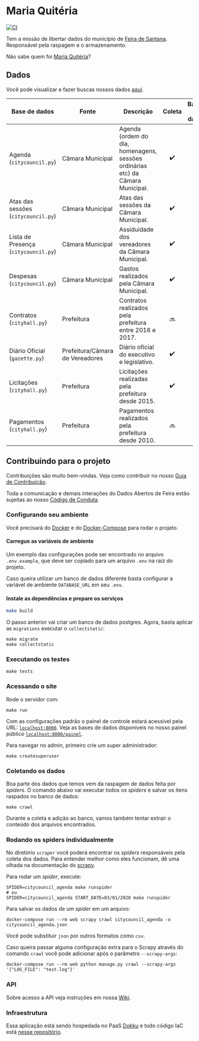 # Maria Quitéria

[![CI](https://github.com/DadosAbertosDeFeira/maria-quiteria/actions/workflows/cicd.yml/badge.svg)](https://github.com/DadosAbertosDeFeira/maria-quiteria/actions/workflows/cicd.yml)

Tem a missão de libertar dados do município de [Feira de Santana](https://pt.wikipedia.org/wiki/Feira_de_Santana).
Responsável pela raspagem e o armazenamento.

Não sabe quem foi [Maria Quitéria](https://pt.wikipedia.org/wiki/Maria_Quit%C3%A9ria)?

## Dados

Você pode visualizar e fazer buscas nossos dados [aqui](https://www.dadosabertosdefeira.com.br/painel/).

| Base de dados | Fonte | Descrição        | Coleta          | Banco de dados | Download |
| ------------- | ------------- | ------------- |:-------------:|:-----:|:-----:|
| Agenda (`citycouncil.py`) | Câmara Municipal | Agenda (ordem do dia, homenagens, sessões ordinárias etc) da Câmara Municipal. | :heavy_check_mark: | :heavy_check_mark: | [Kaggle](https://www.kaggle.com/dadosabertosdefeira/agenda-da-cmara-de-vereadores) |
| Atas das sessões (`citycouncil.py`) | Câmara Municipal | Atas das sessões da Câmara Municipal. | :heavy_check_mark: | :heavy_check_mark: | 🔜 |
| Lista de Presença (`citycouncil.py`) | Câmara Municipal | Assiduidade dos vereadores da Câmara Municipal. | :heavy_check_mark: | :heavy_check_mark: | [Kaggle](https://www.kaggle.com/dadosabertosdefeira/assiduidade-dos-vereadores) |
| Despesas (`citycouncil.py`) | Câmara Municipal | Gastos realizados pela Câmara Municipal. | :heavy_check_mark: | :heavy_check_mark: | 🔜 |
| Contratos (`cityhall.py`) | Prefeitura | Contratos realizados pela prefeitura entre 2016 e 2017. | 🔜 | 🔜 | 🔜 |
| Diário Oficial (`gazette.py`) | Prefeitura/Câmara de Vereadores | Diário oficial do executivo e legislativo. | :heavy_check_mark: | :heavy_check_mark: | [Kaggle](https://www.kaggle.com/dadosabertosdefeira/dirios-oficiais-do-executivo-e-do-legislativo)  |
| Licitações (`cityhall.py`) | Prefeitura | Licitações realizadas pela prefeitura desde 2015. | :heavy_check_mark: | :heavy_check_mark: | [Kaggle](https://www.kaggle.com/dadosabertosdefeira/licitaes-da-prefeitura-de-feira-de-santana) |
| Pagamentos (`cityhall.py`) | Prefeitura | Pagamentos realizados pela prefeitura desde 2010. | 🔜 | 🔜 | 🔜 |

## Contribuindo para o projeto

Contribuições são muito bem-vindas. Veja como contribuir no nosso [Guia de Contribuição](CONTRIBUTING.md).

Toda a comunicação e demais interações do Dados Abertos de Feira estão sujeitas
ao nosso [Código de Conduta](CODE_OF_CONDUCT.md).

### Configurando seu ambiente

Você precisará do [Docker](https://docs.docker.com/install/)
e do [Docker-Compose](https://docs.docker.com/compose/install/) para rodar o projeto.

#### Carregue as variáveis de ambiente

Um exemplo das configurações pode ser encontrado no arquivo `.env.example`,
que deve ser copiado para um arquivo `.env` na raiz do projeto.

Caso queira utilizar um banco de dados diferente basta configurar a variável
de ambiente `DATABASE_URL` em seu `.env`.

#### Instale as dependências e prepare os serviços

```bash
make build
```

O passo anterior vai criar um banco de dados postgres.
Agora, basta aplicar as `migrations` executar o `collectstatic`:

```
make migrate
make collectstatic
```

### Executando os testes

```
make tests
```

### Acessando o site

Rode o servidor com:
```
make run
```

Com as configurações padrão o painel de controle estará acessível pela URL:
[`localhost:8000`](http://localhost:8000). Veja as bases de dados disponíveis
no nosso painel público [`localhost:8000/painel`](http://localhost:8000/painel).

Para navegar no admin, primeiro crie um super administrador:
```
make createsuperuser
```

### Coletando os dados

Boa parte dos dados que temos vem da raspagem de dados feita por _spiders_.
O comando abaixo vai executar todos os _spiders_ e salvar os itens raspados
no banco de dados:

```
make crawl
```

Durante a coleta e adição ao banco, vamos também tentar extrair o conteúdo
dos arquivos encontrados.

### Rodando os spiders individualmente

No diretório `scraper` você poderá encontrar os _spiders_ responsáveis pela
coleta dos dados. Para entender melhor como eles funcionam, dê uma olhada
na documentação do [scrapy](https://docs.scrapy.org/).

Para rodar um _spider_, execute:

```
SPIDER=citycouncil_agenda make runspider
# ou
SPIDER=citycouncil_agenda START_DATE=03/01/2020 make runspider
```

Para salvar os dados de um _spider_ em um arquivo:

```
docker-compose run --rm web scrapy crawl citycouncil_agenda -o citycouncil_agenda.json
```

Você pode substituir `json` por outros formatos como `csv`.

Caso queira passar alguma configuração extra para o Scrapy através
do comando `crawl` você pode adicionar após o parâmetro `--scrapy-args`:

```
docker-compose run --rm web python manage.py crawl --scrapy-args '{"LOG_FILE": "test.log"}'
```

### API

Sobre acesso a API veja instruções em nossa [Wiki](https://github.com/DadosAbertosDeFeira/maria-quiteria/wiki/API).


### Infraestrutura

Essa aplicação está sendo hospedada no PaaS [Dokku](https://dokku.com/docs/) e todo código IaC está [nesse repositório](https://github.com/DadosAbertosDeFeira/iac).
